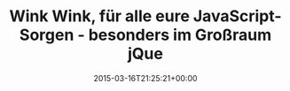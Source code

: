 ---
retweeted: false
source: <a href="http://mvilla.it/fenix" rel="nofollow">Fenix for Android</a>
entities:
  hashtags: []
  symbols: []
  user_mentions:
  - name: Jörn Zaefferer
    screen_name: bassistance
    indices:
    - '79'
    - '91'
    id_str: '13180772'
    id: '13180772'
  urls: []
display_text_range:
- '0'
- '121'
favorite_count: '0'
id_str: '577581440919052288'
truncated: false
retweet_count: '2'
id: '577581440919052288'
created_at: Mon Mar 16 21:25:21 +0000 2015
favorited: false
full_text: 'Wink Wink, für alle eure JavaScript-Sorgen - besonders im Großraum jQuery:
  der [@bassistance](https://twitter.com/bassistance) hat gerade freie Kapazitäten!'
lang: de
tags:
- pesos/twitter
date: '2015-03-16T21:25:21+00:00'
src: https://twitter.com/bascht/status/577581440919052288
original_url: https://twitter.com/bascht/status/577581440919052288
type: twitter_tweet
text: 'Wink Wink, für alle eure JavaScript-Sorgen - besonders im Großraum jQuery:
  der [@bassistance](https://twitter.com/bassistance) hat gerade freie Kapazitäten!'
title: Wink Wink, für alle eure JavaScript-Sorgen - besonders im Großraum jQue

---